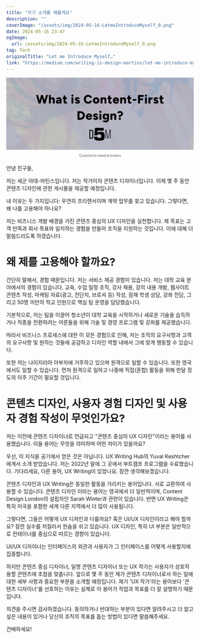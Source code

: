 ```yaml
---
title: "자기 소개를 해볼게요"
description: ""
coverImage: "/assets/img/2024-05-16-LetmeIntroduceMyself_0.png"
date: 2024-05-16 23:47
ogImage: 
  url: /assets/img/2024-05-16-LetmeIntroduceMyself_0.png
tag: Tech
originalTitle: "Let me Introduce Myself…"
link: "https://medium.com/writing-is-design-martins/let-me-introduce-myself-47ef0fd55372"
---
```



<img src="/assets/img/2024-05-16-LetmeIntroduceMyself_0.png" />

안녕 친구들,

저는 세군 아데-마틴스입니다. 저는 작가이자 콘텐츠 디자이너입니다. 이제 몇 주 동안 콘텐츠 디자인에 관한 게시물을 제공할 예정입니다.

내 이유는 두 가지입니다: 우연히 프리랜서이며 계약 업무를 찾고 있습니다. 그렇다면, 왜 나를 고용해야 하나요?

<div class="content-ad"></div>

저는 비즈니스 개발 배경을 가진 콘텐츠 중심의 UX 디자인을 실천합니다. 제 목표는 고객 만족과 회사 목표와 일치하는 경험을 만들어 조직을 지원하는 것입니다. 이에 대해 더 말씀드리도록 하겠습니다.

# 왜 제를 고용해야 할까요?

간단히 말해서, 경험 때문입니다. 저는 서비스 제공 경험이 있습니다. 저는 대학 교육 분야에서의 경험이 있습니다. 교육, 수업 일정 조직, 강사 채용, 강의 내용 개발, 웹사이트 콘텐츠 작성, 마케팅 자료(광고, 전단지, 브로셔 등) 작성, 잠재 학생 상담, 강좌 전담, 그리고 50명 미만의 학교 인원으로 핵심 팀 운영을 담당했습니다.

기본적으로, 저는 팀을 이끌어 청소년이 대학 교육을 시작하거나 새로운 기술을 습득하거나 직종을 전환하려는 어른들을 위해 기술 및 경영 프로그램 및 강좌를 제공했습니다.

<div class="content-ad"></div>

따라서 비즈니스 프로세스에 대한 이 모든 경험으로 인해, 저는 조직의 요구사항과 고객의 요구사항 및 원하는 것들에 공감하고 디자인 역할 내에서 그에 맞게 행동할 수 있습니다.

또한 저는 나이지리아 아부자에 거주하고 있으며 원격으로 일할 수 있습니다. 또한 영국에서도 일할 수 있습니다. 먼저 원격으로 일하고 나중에 직접(혼합) 활동을 위해 한달 정도의 이주 기간이 필요할 것입니다.

# 콘텐츠 디자인, 사용자 경험 디자인 및 사용자 경험 작성이 무엇인가요?

<div class="content-ad"></div>

저는 이전에 콘텐츠 디자이너로 언급되고 "콘텐츠 중심의 UX 디자인"이라는 용어를 사용했습니다. 이들 용어는 무엇을 의미하며 어떤 차이가 있을까요?

우선, 이 지식을 공기에서 얻은 것은 아닙니다. UX Writing Hub의 Yuval Keshtcher에게서 소개 받았습니다. 저는 2022년 말에 그 곳에서 부트캠프 프로그램을 수료했습니다. 기다리세요, 다른 용어, UX Writing이 있었나요. 잠깐 생각해보겠습니다.

콘텐츠 디자인과 UX Writing은 동일한 활동을 가리키는 용어입니다. 서로 교환하여 사용할 수 있습니다. 콘텐츠 디자인 이라는 용어는 영국에서 더 일반적이며, Content Design London의 설립자인 Sarah Winter과 관련이 있습니다. 반면 UX Writing은 특히 미국을 포함한 세계 다른 지역에서 더 많이 사용됩니다.

그렇다면, 그들은 어떻게 UX 디자인과 다를까요? 혹은 UI/UX 디자인이라고 해야 할까요? 잠깐 실수를 저질러서 한숨을 쉬고 있습니다. UX 디자인, 특히 UI 부분은 일반적으로 컨테이너를 중심으로 따르는 경향이 있습니다.

<div class="content-ad"></div>

UI/UX 디자이너는 인터페이스의 외관과 사용자가 그 인터페이스를 어떻게 사용할지에 집중합니다.

하지만 콘텐츠 중심 디자이너, 일명 콘텐츠 디자이너 또는 UX 작가는 사용자가 상호작용할 콘텐츠에 초점을 맞춥니다. 앞으로 몇 주 동안 제가 콘텐츠 디자이너로서 하는 일에 대한 세부 사항과 중요한 부분을 소개할 예정입니다. 제가 'UX 작가'라는 용어보다 '콘텐츠 디자이너'를 선호하는 이유는 실제로 이 용어가 작업과 목표를 더 잘 설명하기 때문입니다.

의견을 주시면 감사하겠습니다. 동의하거나 반대하는 부분이 있다면 알려주시고 더 알고 싶은 내용이 있거나 당신의 조직의 목표를 돕는 방법이 있다면 말씀해주세요.

건배하세요!